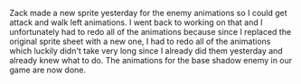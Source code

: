 Zack made a new sprite yesterday for the enemy animations so I could get attack and walk left animations. I went back to working on that and I unfortunately had to redo all of the animations because since I replaced the original sprite sheet with a new one, I had to redo all of the animations which luckily didn't take very long since I already did them yesterday and already knew what to do. The animations for the base shadow enemy in our game are now done.

